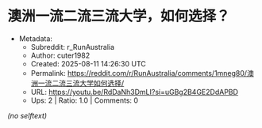 # 澳洲一流二流三流大学，如何选择？

- Metadata:
  - Subreddit: r_RunAustralia
  - Author: cuter1982
  - Created: 2025-08-11 14:26:30 UTC
  - Permalink: https://reddit.com/r/RunAustralia/comments/1mneg80/澳洲一流二流三流大学如何选择/
  - URL: https://youtu.be/RdDaNh3DmLI?si=uGBg2B4GE2DdAPBD
  - Ups: 2 | Ratio: 1.0 | Comments: 0

_(no selftext)_
